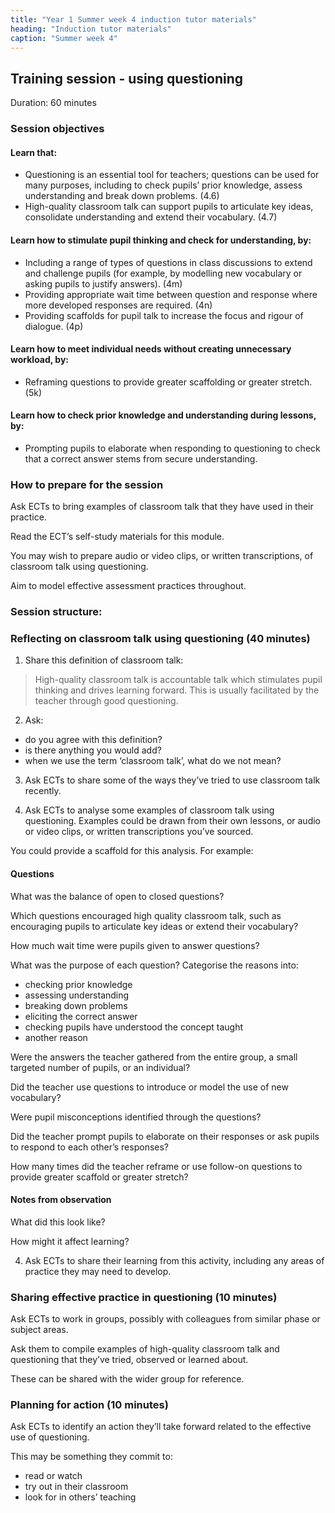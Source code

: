 ```yaml
---
title: "Year 1 Summer week 4 induction tutor materials"
heading: "Induction tutor materials"
caption: "Summer week 4"
---
```


## Training session - using questioning

Duration: 60 minutes

### Session objectives

#### Learn that:

- Questioning is an essential tool for teachers; questions can be used for many purposes, including to check pupils’ prior knowledge, assess understanding and break down problems. (4.6)
- High-quality classroom talk can support pupils to articulate key ideas, consolidate understanding and extend their vocabulary. (4.7)

#### Learn how to stimulate pupil thinking and check for understanding, by:

- Including a range of types of questions in class discussions to extend and challenge pupils (for example, by modelling new vocabulary or asking pupils to justify answers). (4m)
- Providing appropriate wait time between question and response where more developed responses are required. (4n)
- Providing scaffolds for pupil talk to increase the focus and rigour of dialogue. (4p) 

#### Learn how to meet individual needs without creating unnecessary workload, by:

- Reframing questions to provide greater scaffolding or greater stretch. (5k)

#### Learn how to check prior knowledge and understanding during lessons, by:

- Prompting pupils to elaborate when responding to questioning to check that a correct answer stems from secure understanding.

### How to prepare for the session

Ask ECTs to bring examples of classroom talk that they have used in their practice.

Read the ECT’s self-study materials for this module.

You may wish to prepare audio or video clips, or written transcriptions, of classroom talk using questioning.

Aim to model effective assessment practices throughout.

### Session structure:

### Reflecting on classroom talk using questioning (40 minutes)

1. Share this definition of classroom talk:

> High-quality classroom talk is accountable talk which stimulates pupil thinking and drives learning forward. This is usually facilitated by the teacher through good questioning.

2. Ask:

- do you agree with this definition?
- is there anything you would add?
- when we use the term ‘classroom talk’, what do we not mean? 

3. Ask ECTs to share some of the ways they’ve tried to use classroom talk recently.

4. Ask ECTs to analyse some examples of classroom talk using questioning. Examples could be drawn from their own lessons, or audio or video clips, or written transcriptions you’ve sourced.

You could provide a scaffold for this analysis. For example:

#### Questions

What was the balance of open to closed questions? 

Which questions encouraged high quality classroom talk, such as encouraging pupils to articulate key ideas or extend their vocabulary?

How much wait time were pupils given to answer questions?

What was the purpose of each question? Categorise the reasons into: 

- checking prior knowledge
- assessing understanding
- breaking down problems
- eliciting the correct answer
- checking pupils have understood the concept taught
- another reason

Were the answers the teacher gathered from the entire group, a small targeted number of pupils, or an individual?

Did the teacher use questions to introduce or model the use of new vocabulary?

Were pupil misconceptions identified through the questions?

Did the teacher prompt pupils to elaborate on their responses or ask pupils to respond to each other’s responses?

How many times did the teacher reframe or use follow-on questions to provide greater scaffold or greater stretch?

#### Notes from observation

What did this look like?

How might it affect learning?

4. Ask ECTs to share their learning from this activity, including any areas of practice they may need to develop.

### Sharing effective practice in questioning (10 minutes) 

Ask ECTs to work in groups, possibly with colleagues from similar phase or subject areas.

Ask them to compile examples of high-quality classroom talk and questioning that they’ve tried, observed or learned about.

These can be shared with the wider group for reference.

### Planning for action (10 minutes)  

Ask ECTs to identify an action they’ll take forward related to the effective use of questioning.

This may be something they commit to:

- read or watch
- try out in their classroom
- look for in others’ teaching